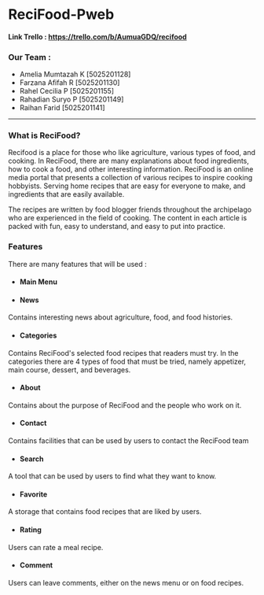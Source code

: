 # ReciFood-Pweb

#### Link Trello : https://trello.com/b/AumuaGDQ/recifood

### Our Team :
- Amelia Mumtazah K [5025201128]
- Farzana Afifah R [5025201130]
- Rahel Cecilia P [5025201155]
- Rahadian Suryo P [5025201149]
- Raihan Farid [5025201141]

---

### What is ReciFood?
 Recifood is a place for those who like agriculture, various types of food, and cooking. In ReciFood, there are many explanations about food ingredients, how to cook a food, and other interesting information.
 ReciFood is an online media portal that presents a collection of various recipes to inspire cooking hobbyists. Serving home recipes that are easy for everyone to make, and ingredients that are easily available.

The recipes are written by food blogger friends throughout the archipelago who are experienced in the field of cooking. The content in each article is packed with fun, easy to understand, and easy to put into practice.

### Features
There are many features that will be used :
- #### Main Menu 
- #### News <br>
Contains interesting news about agriculture, food, and food histories.
- #### Categories <br>
Contains ReciFood's selected food recipes that readers must try. In the categories there are 4 types of food that must be tried, namely appetizer, main course, dessert, and beverages. 
- #### About <br>
Contains about the purpose of ReciFood and the people who work on it.
- #### Contact <br>
Contains facilities that can be used by users to contact the ReciFood team
- #### Search <br>
A tool that can be used by users to find what they want to know.
- #### Favorite <br>
A storage that contains food recipes that are liked by users.
- #### Rating <br>
Users can rate a meal recipe.
- #### Comment <br>
Users can leave comments, either on the news menu or on food recipes.
